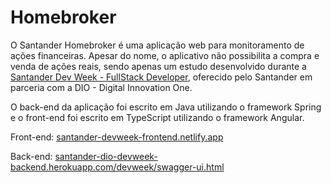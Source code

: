 # Homebroker
O Santander Homebroker é uma aplicação web para monitoramento de ações financeiras. Apesar do nome, o aplicativo não possibilita a compra e venda de ações reais, sendo apenas um estudo desenvolvido durante a [Santander Dev Week - FullStack Developer](https://digitalinnovation.one/santander-dev-week-fullstack-developer), oferecido pelo Santander em parceria com a DIO - Digital Innovation One.

O back-end da aplicação foi escrito em Java utilizando o framework Spring e o front-end foi escrito em TypeScript utilizando o framework Angular.

Front-end: [santander-devweek-frontend.netlify.app](https://santander-devweek-frontend.netlify.app/)

Back-end: [santander-dio-devweek-backend.herokuapp.com/devweek/swagger-ui.html](https://santander-dio-devweek-backend.herokuapp.com/devweek/swagger-ui.html)
